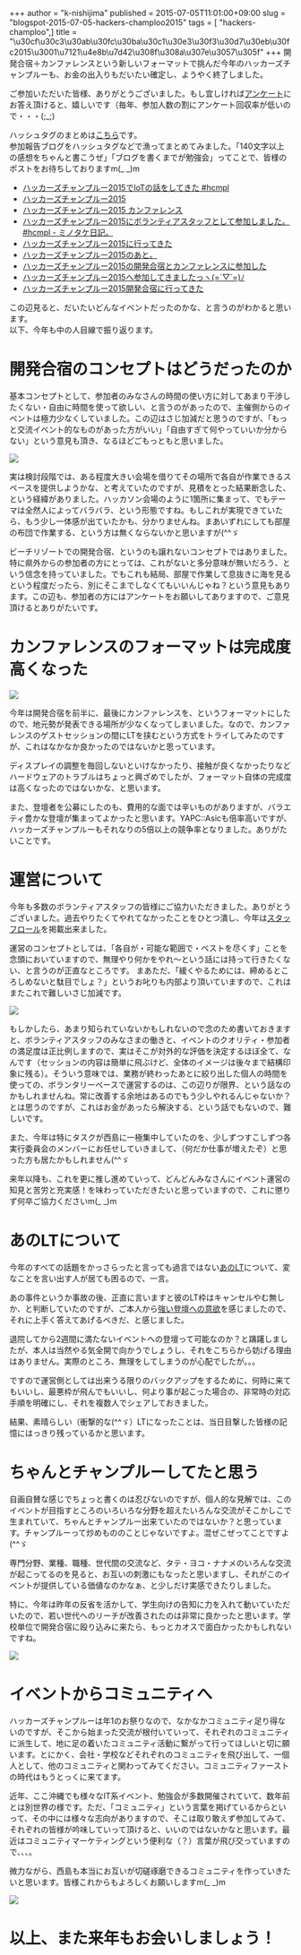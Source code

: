 +++
author = "k-nishijima"
published = 2015-07-05T11:01:00+09:00
slug = "blogspot-2015-07-05-hackers-champloo2015"
tags = [ "hackers-champloo",]
title = "\u30cf\u30c3\u30ab\u30fc\u30ba\u30c1\u30e3\u30f3\u30d7\u30eb\u30fc2015\u3001\u7121\u4e8b\u7d42\u308f\u308a\u307e\u3057\u305f"
+++
開発合宿＋カンファレンスという新しいフォーマットで挑んだ今年のハッカーズチャンプルーも、お金の出入りもだいたい確定し、ようやく終了しました。  
  
ご参加いただいた皆様、ありがとうございました。もし宜しければ[アンケート](https://goo.gl/ttjiWm)にお答え頂けると、嬉しいです（毎年、参加人数の割にアンケート回収率が低いので・・・(;\_;)  
  
ハッシュタグのまとめは[こちら](http://togetter.com/li/840194)です。  
参加報告ブログをハッシュタグなどで漁ってまとめてみました。「140文字以上の感想をちゃんと書こうぜ」「ブログを書くまでが勉強会」ってことで、皆様のポストをお待ちしておりますm(\_
\_)m  

-   [ハッカーズチャンプルー2015でIoTの話をしてきた
    \#hcmpl](http://dev.classmethod.jp/hardware/report-about-hackers-champloo-2015/)
-   [ハッカーズチャンプルー2015](http://hogehoge-banana.github.io/hcmpl/)
-   [ハッカーズチャンプルー2015
    カンファレンス](http://www.masakoha.com/archives/486)
-   [ハッカーズチャンプルー2015にボランティアスタッフとして参加しました。
    \#hcmpl -
    ミノタケ日記。](http://kimihito.hatenablog.com/entry/2015/07/02/093000)
-   [ハッカーズチャンプルー2015に行ってきた](http://attonblog.blogspot.jp/2015/07/hackers-champloo-2015.html)
-   [ハッカーズチャンプルー2015のあと。](http://cloneko.com/post/123166709159/2015)
-   [ハッカーズチャンプルー2015の開発合宿とカンファレンスに参加した](http://ishibashi.tumblr.com/post/123268685975/2015)
-   [ハッカーズチャンプルー2015へ参加してきましたっヽ(=´▽\`=)ﾉ](http://kabotya155.tumblr.com/post/123452196413/2015)
-   [ハッカーズチャンプルー2015開発合宿に行ってきた](http://taniya.hatenablog.com/entry/2015/07/08/213549)

この辺見ると、だいたいどんなイベントだったのかな、と言うのがわかると思います。  
以下、今年も中の人目線で振り返ります。  

<span id="more"></span>開発合宿のコンセプトはどうだったのか
===========================================================

基本コンセプトとして、参加者のみなさんの時間の使い方に対してあまり干渉したくない・自由に時間を使って欲しい、と言うのがあったので、主催側からのイベントは極力少なくしていました。この辺はさじ加減だと思うのですが、「もっと交流イベント的なものがあった方がいい」「自由すぎて何やっていいか分からない」という意見も頂き、なるほどごもっともと思いました。  

[![](/images/blogspot/thumbnails/blogspot-2015-07-05-hackers-champloo2015-11698731_906180592754401_3699058453674907576_o.jpg)](/images/blogspot/blogspot-2015-07-05-hackers-champloo2015-11698731_906180592754401_3699058453674907576_o.jpg)

  
実は検討段階では、ある程度大きい会場を借りてその場所で各自が作業できるスペースを提供しようかな、と考えていたのですが、見積をとった結果断念した、という経緯がありました。ハッカソン会場のように1箇所に集まって、でもテーマは全然人によってバラバラ、という形態ですね。もしこれが実現できていたら、もう少し一体感が出ていたかも、分かりませんね。まあいずれにしても部屋の布団で作業する、という方は無くならないかと思いますが(^^ゞ  
  
ビーチリゾートでの開発合宿、というのも譲れないコンセプトではありました。特に県外からの参加者の方にとっては、これがないと多分意味が無いだろう、という信念を持っていました。でもこれも結局、部屋で作業して息抜きに海を見るという程度だったら、別にそこまでしなくてもいいんじゃね？という意見もあります。この辺も、参加者の方にはアンケートをお願いしてありますので、ご意見頂けるとありがたいです。  

カンファレンスのフォーマットは完成度高くなった
==============================================

[![](/images/blogspot/thumbnails/blogspot-2015-07-05-hackers-champloo2015-FILE0018.png)](/images/blogspot/blogspot-2015-07-05-hackers-champloo2015-FILE0018.png)

今年は開発合宿を前半に、最後にカンファレンスを、というフォーマットにしたので、地元勢が発表できる場所が少なくなってしまいました。なので、カンファレンスのゲストセッションの間にLTを挟むという方式をトライしてみたのですが、これはなかなか良かったのではないかと思っています。  
  
ディスプレイの調整を毎回しないといけなかったり、接触が良くなかったりなどハードウェアのトラブルはちょっと興ざめでしたが、フォーマット自体の完成度は高くなったのではないかな、と思います。  
  
また、登壇者を公募にしたのも、費用的な面では辛いものがありますが、バラエティ豊かな登壇が集まってよかったと思います。YAPC::Asicも倍率高いですが、ハッカーズチャンプルーもそれなりの5倍以上の競争率となりました。ありがたいことです。  

運営について
============

今年も多数のボランティアスタッフの皆様にご協力いただきました。ありがとうございました。過去やりたくてやれてなかったことをひとつ潰し、今年は[スタッフロール](http://hackers-champloo.org/2015/staff.html)を掲載出来ました。  
  
運営のコンセプトとしては、「各自が・可能な範囲で・ベストを尽くす」ことを念頭においていますので、無理やり何かをやれ〜という話には持って行きたくない、と言うのが正直なところです。
まあただ、「緩くやるためには、締めるところしめないと駄目でしょ？」というお叱りも内部より頂いていますので、これはまたこれで難しいさじ加減です。  

[![](/images/blogspot/thumbnails/blogspot-2015-07-05-hackers-champloo2015-IMG_9904.JPG)](/images/blogspot/blogspot-2015-07-05-hackers-champloo2015-IMG_9904.JPG)

  
もしかしたら、あまり知られていないかもしれないので念のため書いておきますと、ボランティアスタッフのみなさまの働きと、イベントのクオリティ・参加者の満足度は正比例しますので、実はそこが対外的な評価を決定するほぼ全て、なんです（セッションの内容は簡単に飛ぶけど、全体のイメージは後々まで結構印象に残る）。そういう意味では、業務が終わったあとに絞り出した個人の時間を使っての、ボランタリーベースで運営するのは、この辺りが限界、という話なのかもしれませんね。常に改善する余地はあるのでもう少しやれるんじゃないか？とは思うのですが、これはお金があったら解決する、という話でもないので、難しいです。  
  
また、今年は特にタスクが西島に一極集中していたのを、少しずつすこしずつ各実行委員会のメンバーにお任せしていきまして、（何だか仕事が増えたぞ）と思った方も居たかもしれません(^^ゞ  
  
来年以降も、これを更に推し進めていって、どんどんみなさんにイベント運営の知見と苦労と充実感！を味わっていただきたいと思っていますので、これに懲りず何卒ご協力くださいm(\_
\_)m  

あのLTについて
==============

今年のすべての話題をかっさらったと言っても過言ではない[あのLT](http://www.slideshare.net/yutakakinjyo/hackerscample-lt-49900119)について、変なことを言い出す人が居ても困るので、一言。  
  
あの事件というか事故の後、正直に言いますと彼のLT枠はキャンセルやむ無しか、と判断していたのですが、ご本人から[強い登壇への意欲](https://twitter.com/k_nishijima/status/606669683048218624)を感じましたので、それに上手く答えてあげるべきだ、と感じました。  
  
退院してから2週間に満たないイベントへの登壇って可能なのか？と躊躇しましたが、本人は当然やる気全開で向かうでしょうし、それをこちらから妨げる理由はありません。実際のところ、無理をしてしまうのが心配でしたが。。。  
  
ですので運営側としては出来うる限りのバックアップをするために、何時に来てもいいし、最悪枠が飛んでもいいし、何より事が起こった場合の、非常時の対応手順を明確にし、それを複数人でシェアしておきました。  
  
結果、素晴らしい（衝撃的な(^^ゞ）LTになったことは、当日目撃した皆様の記憶にはっきり残っているかと思います。  

ちゃんとチャンプルーしてたと思う
================================

自画自賛な感じでちょっと書くのは忍びないのですが、個人的な見解では、このイベントが目指すところのいろいろな分野を超えたいろんな交流がそこかしこで生まれていて、ちゃんとチャンプルー出来ていたのではないか？と思っています。チャンプルーって炒めもののことじゃないですよ。混ぜこぜってことですよ(^^ゞ  
  
専門分野、業種、職種、世代間の交流など、タテ・ヨコ・ナナメのいろんな交流が起こってるのを見ると、お互いの刺激にもなったと思いますし、それがこのイベントが提供している価値なのかなぁ、と少しだけ実感できたりしました。  
  
特に、今年は昨年の反省を活かして、学生向けの告知に力を入れて動いていただいたので、若い世代へのリーチが改善されたのは非常に良かったと思います。学校単位で開発合宿に殴り込みに来たら、もっとカオスで面白かったかもしれないですね。  

[![](/images/blogspot/thumbnails/blogspot-2015-07-05-hackers-champloo2015-IMG_9951.JPG)](/images/blogspot/blogspot-2015-07-05-hackers-champloo2015-IMG_9951.JPG)

イベントからコミュニティへ
==========================

ハッカーズチャンプルーは年1のお祭りなので、なかなかコミュニティ足り得ないのですが、そこから始まった交流が根付いていって、それぞれのコミュニティに派生して、地に足の着いたコミュニティ活動に繋がって行ってほしいと切に願います。とにかく、会社・学校などそれぞれのコミュニティを飛び出して、一個人として、他のコミュニティと関わってみてください。コミュニティファーストの時代はもうとっくに来てます。  
  
近年、ここ沖縄でも様々なIT系イベント、勉強会が多数開催されていて、数年前とは別世界の様です。ただ、「コミュニティ」という言葉を掲げているからといって、その中には様々な志向がありますので、そこは取り敢えず参加してみて、それぞれの皆様が吟味していって頂けると、いいのではないかなと思います。最近はコミュニティマーケティングという便利な（？）言葉が飛び交っていますので、、、。  
  
微力ながら、西島も本当にお互いが切磋琢磨できるコミュニティを作っていきたいと思います。皆様これからもよろしくお願いしますm(\_
\_)m  

[![](/images/blogspot/thumbnails/blogspot-2015-07-05-hackers-champloo2015-IMG_0259.JPG)](/images/blogspot/blogspot-2015-07-05-hackers-champloo2015-IMG_0259.JPG)

以上、また来年もお会いしましょう！
==================================
